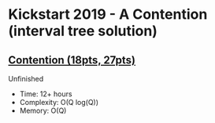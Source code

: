 # Kickstart 2019 - A Contention (interval tree solution)

## [Contention (18pts, 27pts)](https://codingcompetitions.withgoogle.com/kickstart/round/0000000000050e01/0000000000069881)

Unfinished

* Time: 12+ hours
* Complexity: O(Q log(Q))
* Memory: O(Q)
